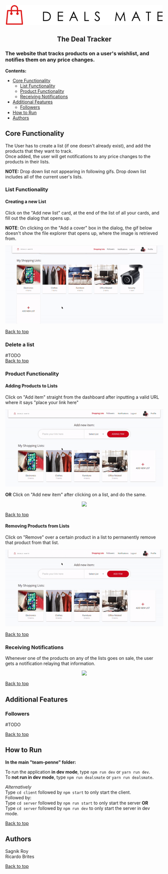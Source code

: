 <div align="center">
<img src="./client/src/assets/logo.png"/>

## The Deal Tracker

</div>

### The website that tracks products on a user's wishlist, and notifies them on any price changes.

**Contents:**

- [Core Functionality](#core-functionality)
  - [List Functionality](#list-functionality)
  - [Product Functionality](#product-functionality)
  - [Receiving Notifications](#receiving-notifications)
- [Additional Features](#additional-features)
  - [Followers](#followers)
- [How to Run](#how-to-run)
- [Authors](#authors)

## Core Functionality

The User has to create a list (if one doesn't already exist), and add the products that they want to track.\
Once added, the user will get notifications to any price changes to the products in their lists.

**NOTE:** Drop down list not appearing in following gifs. Drop down list includes all of the current user's lists.

### List Functionality

#### Creating a new List

Click on the "Add new list" card, at the end of the list of all your cards, and fill out the dialog that opens up.

**NOTE**: On clicking on the "Add a cover" box in the dialog, the gif below doesn't show the file explorer that opens up, where the image is retrieved from.

<div align="center"> <img src="./readme_assets/create_new_list.gif"/> </div>

[Back to top](#the-deal-tracker)

### Delete a list

#TODO\
[Back to top](#the-deal-tracker)

### Product Functionality

#### Adding Products to Lists

Click on "Add item" straight from the dashboard after inputting a valid URL where it says "place your link here"

<div align="center"> <img src="./readme_assets/add_item_from_dash.gif"/></div>

**OR** Click on "Add new item" after clicking on a list, and do the same.

<div align="center"> <img src="./readme_assets/add_item_from_list.gif"/></div>

[Back to top](#the-deal-tracker)

#### Removing Products from Lists

Click on "Remove" over a certain product in a list to permanently remove that product from that list.

<div align="center"> <img src="./readme_assets/delete_product_example.gif"/></div>

[Back to top](#the-deal-tracker)

### Receiving Notifications

Whenever one of the products on any of the lists goes on sale, the user gets a notification relaying that information.

<div align="center"> <img src="./readme_assets/notifications.gif"/></div>

[Back to top](#the-deal-tracker)

## Additional Features

### Followers

#TODO

[Back to top](#the-deal-tracker)

## How to Run

**In the main "team-penne" folder:**

To run the application **in dev mode**, type `npm run dev` or `yarn run dev`.\
To **not run in dev mode**, type `npm run dealsmate` or `yarn run dealsmate`.

_Alternatively_\
Type `cd client` followed by `npm start` to only start the client.\
Followed by:\
Type `cd server` followed by `npm run start` to only start the server **OR**\
Type `cd server` followed by `npm run dev` to only start the server in dev mode.

[Back to top](#the-deal-tracker)

## Authors

Sagnik Roy\
Ricardo Brites

[Back to top](#the-deal-tracker)

